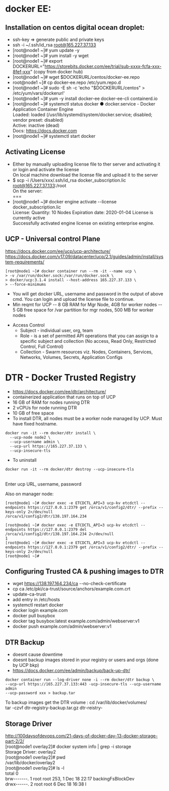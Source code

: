 # docker EE:

## Installation on centos digital ocean droplet:
- ssh-key => generate public and private keys
- ssh -i ~/.ssh/id_rsa root@165.227.37.133
- [root@node1 ~]# yum update -y
- [root@node1 ~]# yum install -y wget
- [root@node1 ~]# export DOCKERURL="https://storebits.docker.com/ee/trial/sub-xxxx-fcfa-xxx-8fef-xxx" (copy from docker hub)
- [root@node1 ~]# wget $DOCKERURL/centos/docker-ee.repo
- root@node1 ~]# cp docker-ee.repo /etc/yum.repo.d
- [root@node1 ~]# sudo -E sh -c 'echo "$DOCKERURL/centos" > /etc/yum/vars/dockerurl'
- [root@node1 ~]# yum -y install docker-ee docker-ee-cli containerd.io
- [root@node1 ~]# systemctl status docker
● docker.service - Docker Application Container Engine <br>
   Loaded: loaded (/usr/lib/systemd/system/docker.service; disabled; vendor preset: disabled) <br>
   Active: inactive (dead) <br>
     Docs: https://docs.docker.com <br>
- [root@node1 ~]# systemctl start docker
## Activating License
- Either by manually uploading license file to ther server and activating it or login and activate the license
<br> On local machine download the license file and upload it to the server
- $ scp -i /Users/xxx/.ssh/id_rsa docker_subscription.lic root@165.227.37.133:/root
<br>  On the server:
<br>  ===
- [root@node1 ~]# docker engine activate --license docker_subscription.lic 
<br> License: Quantity: 10 Nodes	Expiration date: 2020-01-04	License is currently active
<br> Successfully activated engine license on existing enterprise engine.

## UCP - Universal control Plane
https://docs.docker.com/ee/ucp/ucp-architecture/
https://docs.docker.com/v17.09/datacenter/ucp/2.1/guides/admin/install/system-requirements/
```
[root@node1 ~]# docker container run --rm -it --name ucp \
> -v /var/run/docker.sock:/var/run/docker.sock \
> docker/ucp:3.1.4 install --host-address 165.227.37.133 \
> --force-minimums
```
- You will get docker URL, username and password in the output of above cmd. You can login and upload the license file to continue.
- Min reqmt for UCP
-- 8 GB RAM for Mgr Node, 4GB for worker nodes
-- 5 GB free space for /var partition for mgr nodes, 500 MB for worker nodes
* Access Control
  * Subject - individual user, org, team
  * Role - is a set of permitted API operations that you can assign to a specific subject and collection (No access, Read Only, Restricted Control, Full Control)
  * Collection - Swarm resources viz. Nodes, Containers, Services, Networks, Volumes, Secrets, Application Configs

# DTR - Docker Trusted Registry
- https://docs.docker.com/ee/dtr/architecture/
- containerized application that runs on top of UCP
- 16 GB of RAM for nodes running DTR
- 2 vCPUs for node running DTR
- 10 GB of free space
- To install DTR, all nodes must be a worker node managed by UCP. Must have fixed hostname.
```
docker run -it --rm docker/dtr install \
  --ucp-node node2 \
  --ucp-username admin \
  --ucp-url https://165.227.37.133 \
  --ucp-insecure-tls
 ```
 - To uninstall
 ```
 docker run -it --rm docker/dtr destroy --ucp-insecure-tls
 ```
 <br> Enter ucp URL, username, password
 
 Also on manager node:
 ```
 [root@node1 ~]# docker exec -e ETCDCTL_API=3 ucp-kv etcdctl --endpoints https://127.0.0.1:2379 get /orca/v1/config2/dtr/ --prefix --keys-only 2>/dev/null
/orca/v1/config2/dtr/138.197.164.234

[root@node1 ~]# docker exec -e ETCDCTL_API=3 ucp-kv etcdctl --endpoints https://127.0.0.1:2379 del /orca/v1/config2/dtr/138.197.164.234 2>/dev/null
1
[root@node1 ~]# docker exec -e ETCDCTL_API=3 ucp-kv etcdctl --endpoints https://127.0.0.1:2379 get /orca/v1/config2/dtr/ --prefix --keys-only 2>/dev/null
[root@node1 ~]# 
```
## Configuring Trusted CA  & pushing images to DTR
- wget https://138.197.164.234/ca --no-check-certificate
- cp ca /etc/pki/ca-trust/source/anchors/example.com.crt
- update-ca-trust
- add entry in /etc/hosts
- systemctl restart docker
- docker login example.com
- docker pull busybox
- docker tag busybox:latest example.com/admin/webserver:v1
- docker push example.com/admin/webserver:v1

## DTR Backup
- doesnt cause downtime
- doesnt backup images stored in your registry or users and orgs (done by UCP bkp)
- https://docs.docker.com/ee/admin/backup/back-up-dtr/
```
docker container run --log-driver none -i --rm docker/dtr backup \
--ucp-url https://165.227.37.133:443 -ucp-insecure-tls --ucp-username admin 
--ucp-password xxx > backup.tar
```

To backup images get the DTR volume :
cd /var/lib/docker/volumes/<br>
tar -czvf dtr-registry-backup.tar.gz dtr-reistry-<replicaid>


## Storage Driver
http://100daysofdevops.com/21-days-of-docker-day-13-docker-storage-part-2/2/
<br> [root@node1 overlay2]# docker system info | grep -i storage
<br> Storage Driver: overlay2
<br> [root@node1 overlay2]# pwd
<br> /var/lib/docker/overlay2
<br> [root@node1 overlay2]# ls -l
<br>  total 0
<br> brw-------. 1 root root 253, 1 Dec 18 22:17 backingFsBlockDev
<br> drwx------. 2 root root      6 Dec 18 16:38 l

